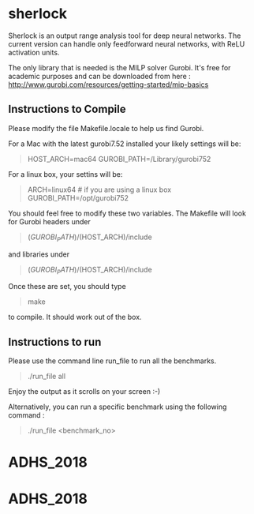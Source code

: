 # sherlock

Sherlock is an output range analysis tool for deep neural networks.
The current version can handle only feedforward neural networks, with
ReLU activation units.

The only library that is needed is the MILP solver Gurobi. It's free
for academic purposes and can be downloaded from here :
http://www.gurobi.com/resources/getting-started/mip-basics


## Instructions to Compile

Please modify the file Makefile.locale to help us find Gurobi.

For a Mac with the latest gurobi7.52 installed your likely settings
will be:

> HOST_ARCH=mac64
> GUROBI_PATH=/Library/gurobi752

For a linux box, your settins will be:

> ARCH=linux64 # if you are using a linux box
> GUROBI_PATH=/opt/gurobi752

You should feel free to modify these two variables. The Makefile will look for Gurobi headers under

> $(GUROBI_PATH)/$(HOST_ARCH)/include

and libraries under

> $(GUROBI_PATH)/$(HOST_ARCH)/include


Once these are set, you should type

> make 

to compile. It should work out of the box.

## Instructions to run

Please use the command line run_file to run all the benchmarks.

> ./run_file all


Enjoy the output as it scrolls on your screen :-)

Alternatively, you can run a specific benchmark using the following command : 
 > ./run_file <benchmark_no>
# ADHS_2018
# ADHS_2018
